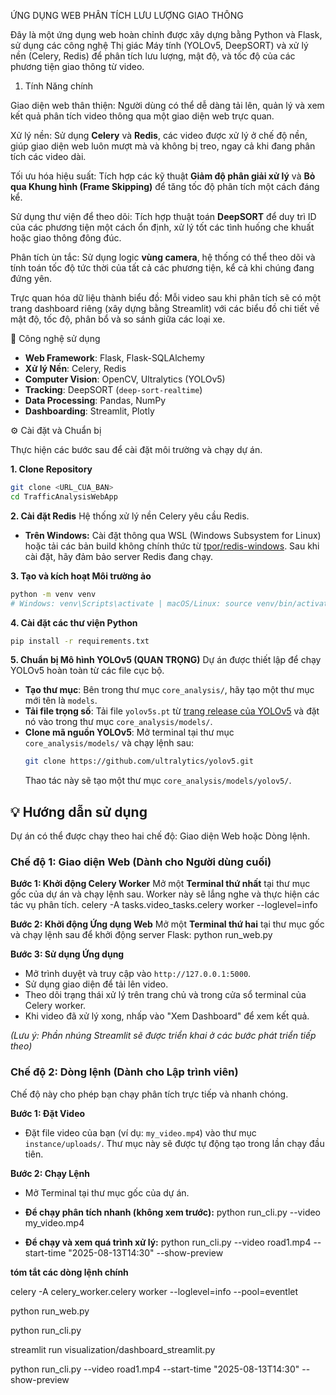 ỨNG DỤNG WEB PHÂN TÍCH LƯU LƯỢNG GIAO THÔNG

Đây là một ứng dụng web hoàn chỉnh được xây dựng bằng Python và Flask, sử dụng các công nghệ Thị giác Máy tính (YOLOv5, DeepSORT) và xử lý nền (Celery, Redis) để phân tích lưu lượng, mật độ, và tốc độ của các phương tiện giao thông từ video.

1. Tính Năng chính 

Giao diện web thân thiện: Người dùng có thể dễ dàng tải lên, quản lý và xem kết quả phân tích video thông qua một giao diện web trực quan.

Xử lý nền: Sử dụng **Celery** và **Redis**, các video được xử lý ở chế độ nền, giúp giao diện web luôn mượt mà và không bị treo, ngay cả khi đang phân tích các video dài.

Tối ưu hóa hiệu suất: Tích hợp các kỹ thuật **Giảm độ phân giải xử lý** và **Bỏ qua Khung hình (Frame Skipping)** để tăng tốc độ phân tích một cách đáng kể.

Sử dụng thư viện để theo dõi: Tích hợp thuật toán **DeepSORT** để duy trì ID của các phương tiện một cách ổn định, xử lý tốt các tình huống che khuất hoặc giao thông đông đúc.

Phân tích ùn tắc: Sử dụng logic **vùng camera**, hệ thống có thể theo dõi và tính toán tốc độ tức thời của tất cả các phương tiện, kể cả khi chúng đang đứng yên.

Trực quan hóa dữ liệu thành biểu đồ: Mỗi video sau khi phân tích sẽ có một trang dashboard riêng (xây dựng bằng Streamlit) với các biểu đồ chi tiết về mật độ, tốc độ, phân bổ và so sánh giữa các loại xe.

🧰 Công nghệ sử dụng

-   **Web Framework**: Flask, Flask-SQLAlchemy
-   **Xử lý Nền**: Celery, Redis
-   **Computer Vision**: OpenCV, Ultralytics (YOLOv5)
-   **Tracking**: DeepSORT (`deep-sort-realtime`)
-   **Data Processing**: Pandas, NumPy
-   **Dashboarding**: Streamlit, Plotly

⚙️ Cài đặt và Chuẩn bị

Thực hiện các bước sau để cài đặt môi trường và chạy dự án.

**1. Clone Repository**
```bash
git clone <URL_CUA_BAN>
cd TrafficAnalysisWebApp
```

**2. Cài đặt Redis**
Hệ thống xử lý nền Celery yêu cầu Redis.
-   **Trên Windows:** Cài đặt thông qua WSL (Windows Subsystem for Linux) hoặc tải các bản build không chính thức từ [tpor/redis-windows](https://github.com/tpor/redis-windows/releases).
Sau khi cài đặt, hãy đảm bảo server Redis đang chạy.

**3. Tạo và kích hoạt Môi trường ảo**
```bash
python -m venv venv
# Windows: venv\Scripts\activate | macOS/Linux: source venv/bin/activate
```

**4. Cài đặt các thư viện Python**
```bash
pip install -r requirements.txt
```

**5. Chuẩn bị Mô hình YOLOv5 (QUAN TRỌNG)**
Dự án được thiết lập để chạy YOLOv5 hoàn toàn từ các file cục bộ.
-   **Tạo thư mục**: Bên trong thư mục `core_analysis/`, hãy tạo một thư mục mới tên là `models`.
-   **Tải file trọng số**: Tải file `yolov5s.pt` từ [trang release của YOLOv5](https://github.com/ultralytics/yolov5/releases) và đặt nó vào trong thư mục `core_analysis/models/`.
-   **Clone mã nguồn YOLOv5**: Mở terminal tại thư mục `core_analysis/models/` và chạy lệnh sau:
    ```bash
    git clone https://github.com/ultralytics/yolov5.git
    ```
    Thao tác này sẽ tạo một thư mục `core_analysis/models/yolov5/`.

## 💡 Hướng dẫn sử dụng

Dự án có thể được chạy theo hai chế độ: Giao diện Web hoặc Dòng lệnh.

### Chế độ 1: Giao diện Web (Dành cho Người dùng cuối)

**Bước 1: Khởi động Celery Worker**
Mở một **Terminal thứ nhất** tại thư mục gốc của dự án và chạy lệnh sau. Worker này sẽ lắng nghe và thực hiện các tác vụ phân tích.
celery -A tasks.video_tasks.celery worker --loglevel=info


**Bước 2: Khởi động Ứng dụng Web**
Mở một **Terminal thứ hai** tại thư mục gốc và chạy lệnh sau để khởi động server Flask:
python run_web.py


**Bước 3: Sử dụng Ứng dụng**
-   Mở trình duyệt và truy cập vào `http://127.0.0.1:5000`.
-   Sử dụng giao diện để tải lên video.
-   Theo dõi trạng thái xử lý trên trang chủ và trong cửa sổ terminal của Celery worker.
-   Khi video đã xử lý xong, nhấp vào "Xem Dashboard" để xem kết quả.

*(Lưu ý: Phần nhúng Streamlit sẽ được triển khai ở các bước phát triển tiếp theo)*

### Chế độ 2: Dòng lệnh (Dành cho Lập trình viên)

Chế độ này cho phép bạn chạy phân tích trực tiếp và nhanh chóng.

**Bước 1: Đặt Video**
-   Đặt file video của bạn (ví dụ: `my_video.mp4`) vào thư mục `instance/uploads/`. Thư mục này sẽ được tự động tạo trong lần chạy đầu tiên.

**Bước 2: Chạy Lệnh**
-   Mở Terminal tại thư mục gốc của dự án.
-   **Để chạy phân tích nhanh (không xem trước):**
    python run_cli.py --video my_video.mp4

-   **Để chạy và xem quá trình xử lý:**
python run_cli.py --video road1.mp4 --start-time "2025-08-13T14:30" --show-preview









**tóm tắt các dòng lệnh chính**

celery -A celery_worker.celery worker --loglevel=info --pool=eventlet
 
python run_web.py

python run_cli.py

streamlit run visualization/dashboard_streamlit.py

python run_cli.py --video road1.mp4 --start-time "2025-08-13T14:30" --show-preview
